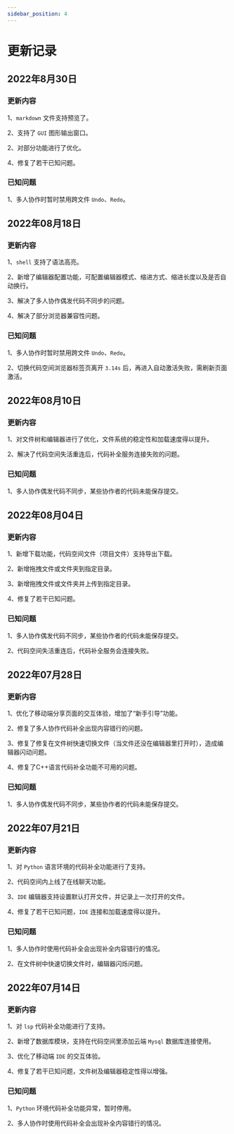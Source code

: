```yaml
---
sidebar_position: 4
---
```


# 更新记录

## 2022年8月30日

### 更新内容

1、`markdown` 文件支持预览了。

2、支持了 `GUI` 图形输出窗口。

2、对部分功能进行了优化。

4、修复了若干已知问题。

### 已知问题

1、多人协作时暂时禁用跨文件 `Undo`、`Redo`。



## 2022年08月18日 

### 更新内容

1、`shell` 支持了语法高亮。

2、新增了编辑器配置功能，可配置编辑器模式、缩进方式、缩进长度以及是否自动换行。

3、解决了多人协作偶发代码不同步的问题。

4、解决了部分浏览器兼容性问题。


### 已知问题

1、多人协作时暂时禁用跨文件 `Undo`、`Redo`。

2、切换代码空间浏览器标签页离开 `3.14s` 后，再进入自动激活失败，需刷新页面激活。


## 2022年08月10日 

### 更新内容

1、对文件树和编辑器进行了优化，文件系统的稳定性和加载速度得以提升。

2、解决了代码空间失活重连后，代码补全服务连接失败的问题。


### 已知问题

1、多人协作偶发代码不同步，某些协作者的代码未能保存提交。


## 2022年08月04日 

### 更新内容

1、新增下载功能，代码空间文件（项目文件）支持导出下载。

2、新增拖拽文件或文件夹到指定目录。

3、新增拖拽文件或文件夹并上传到指定目录。

4、修复了若干已知问题。


### 已知问题

1、多人协作偶发代码不同步，某些协作者的代码未能保存提交。

2、代码空间失活重连后，代码补全服务会连接失败。


## 2022年07月28日 

### 更新内容

1、优化了移动端分享页面的交互体验，增加了“新手引导”功能。

2、修复了多人协作代码补全出现内容错行的问题。

3、修复了修复在文件树快速切换文件（当文件还没在编辑器里打开时），造成编辑器闪动问题。

4、修复了C++语言代码补全功能不可用的问题。


### 已知问题

1、多人协作偶发代码不同步，某些协作者的代码未能保存提交。



## 2022年07月21日 

### 更新内容

1、对 `Python` 语言环境的代码补全功能进行了支持。

2、代码空间内上线了在线聊天功能。

3、`IDE` 编辑器支持设置默认打开文件，并记录上一次打开的文件。

4、修复了若干已知问题，`IDE` 连接和加载速度得以提升。

### 已知问题

1、多人协作时使用代码补全会出现补全内容错行的情况。

2、在文件树中快速切换文件时，编辑器闪烁问题。 


## 2022年07月14日 

### 更新内容

1、对 `lsp` 代码补全功能进行了支持。

2、新增了数据库模块，支持在代码空间里添加云端 `Mysql` 数据库连接使用。

3、优化了移动端 `IDE` 的交互体验。

4、修复了若干已知问题，文件树及编辑器稳定性得以增强。

### 已知问题

1、`Python` 环境代码补全功能异常，暂时停用。

2、多人协作时使用代码补全会出现补全内容错行的情况。
